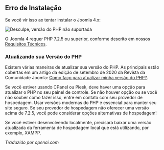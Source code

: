 <!-- Filename: J4.x:Unsupported_PHP_Version / Display title: Versão de PHP Não Suportada -->

## Erro de Instalação

Se você vir isso ao tentar instalar o Joomla 4.x:

![Desculpe, versão do PHP não suportada](../../../en/images/problems/problems-unsupported-php-version.jpg "Desculpe. Sua versão do PHP não é suportada")

O Joomla 4 requer PHP 7.2.5 ou superior, conforme descrito em nossos
<a href="https://manual.joomla.org/docs/next/get-started/technical-requirements/"
rel="noreferrer noopener">Requisitos Técnicos</a>.

### Atualizando sua Versão do PHP

Existem várias maneiras de atualizar sua versão do PHP. As principais estão
cobertas em um artigo da edição de setembro de 2020 da Revista da Comunidade Joomla:
<a href="https://magazine.joomla.org/all-issues/september-2020/how-do-i-update-my-php-version"
rel="noreferrer noopener">Como faço para
atualizar minha versão do PHP?</a>.

Se você estiver usando CPanel ou Plesk, deve haver uma opção para atualizar o PHP
no seu painel de controle. Se não houver opção ou se você não souber como
fazer isso, entre em contato com seu provedor de hospedagem. Usar versões modernas do PHP é essencial
para manter seu site seguro. Se seu provedor de hospedagem não oferecer uma versão acima
de 7.2.5, você pode considerar opções alternativas de hospedagem!

Se você estiver desenvolvendo localmente, precisará baixar uma versão atualizada
da ferramenta de hospedagem local que está utilizando, por exemplo,
XAMPP.

*Traduzido por openai.com*

